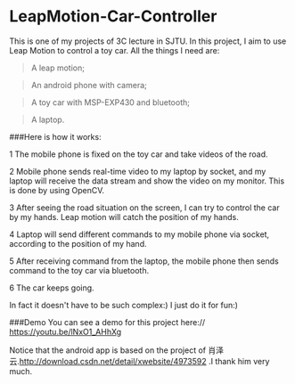 # LeapMotion-Car-Controller
This is one of my projects of 3C lecture in SJTU. In this project, I aim to use Leap Motion to control a toy car. 
All the things I need are: 

>A leap motion; 

>An android phone with camera; 

>A toy car with MSP-EXP430 and bluetooth;

>A laptop.
 
###Here is how it works:

1 The mobile phone is fixed on the toy car and take videos of the road.

2 Mobile phone sends real-time video to my laptop by socket, and my laptop will receive the data stream and show the video on my monitor. This is done by using OpenCV.

3 After seeing the road situation on the screen, I can try to control the car by my hands. Leap motion will catch the position of my hands.

4 Laptop will send different commands to my mobile phone via socket, according to the position of my hand.

5 After receiving command from the laptop, the mobile phone then sends command to the toy car via bluetooth.

6 The car keeps going.

In fact it doesn't have to be such complex:) I just do it for fun:)

###Demo
You can see a demo for this project here://
https://youtu.be/lNxO1_AHhXg

Notice that the android app is based on the project of 肖泽云.http://download.csdn.net/detail/xwebsite/4973592 .I thank him very much. 
